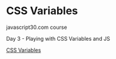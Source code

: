 # CSS Variables

javascript30.com course 

Day 3 - Playing with CSS Variables and JS

[CSS Variables](https://ivanz.xyz/js30-css-variables/)